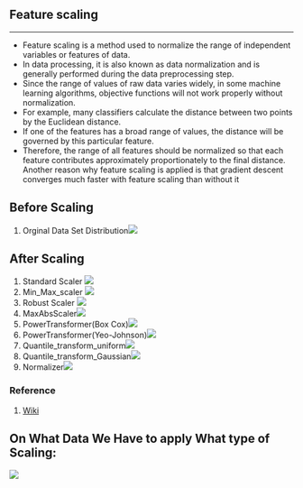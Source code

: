 ## Feature scaling
***
* Feature scaling is a method used to normalize the range of independent variables or features of data. 
* In data processing, it is also known as data normalization and is generally performed during the data preprocessing step.
* Since the range of values of raw data varies widely, in some machine learning algorithms, objective functions will not work properly without normalization. 
* For example, many classifiers calculate the distance between two points by the Euclidean distance. 
* If one of the features has a broad range of values, the distance will be governed by this particular feature. 
* Therefore, the range of all features should be normalized so that each feature contributes approximately proportionately to the final distance.
Another reason why feature scaling is applied is that gradient descent converges much faster with feature scaling than without it

## Before Scaling
1. Orginal Data Set Distribution![](https://github.com/reddyprasade/Machine-Learning-with-Scikit-Learn-Python-3.x/blob/master/img/Feature%20Scaling/UnScaling%20Data.svg)
## After Scaling
1. Standard Scaler ![](https://github.com/reddyprasade/Machine-Learning-with-Scikit-Learn-Python-3.x/blob/master/img/Feature%20Scaling/Standard%20Scaler%20Data.svg)
2. Min_Max_scaler ![](https://github.com/reddyprasade/Machine-Learning-with-Scikit-Learn-Python-3.x/blob/master/img/Feature%20Scaling/MinMaxScaler%20Data.svg)
3. Robust Scaler ![](https://github.com/reddyprasade/Machine-Learning-with-Scikit-Learn-Python-3.x/blob/master/img/Feature%20Scaling/RobustScaler%20Data.svg)
4. MaxAbsScaler![](https://github.com/reddyprasade/Machine-Learning-with-Scikit-Learn-Python-3.x/blob/master/img/Feature%20Scaling/MinMaxScaler%20Data.svg)
5. PowerTransformer(Box Cox)![](https://github.com/reddyprasade/Machine-Learning-with-Scikit-Learn-Python-3.x/blob/master/img/Feature%20Scaling/Power%20Transofmation%20Box%20Cox%20transforms.svg)
6. PowerTransformer(Yeo-Johnson)![](https://github.com/reddyprasade/Machine-Learning-with-Scikit-Learn-Python-3.x/blob/master/img/Feature%20Scaling/Yeo-Johnson.svg)
7. Quantile_transform_uniform![](https://github.com/reddyprasade/Machine-Learning-with-Scikit-Learn-Python-3.x/blob/master/img/Feature%20Scaling/QuantileTransformer%20(uniform).svg)
8. Quantile_transform_Gaussian![](https://github.com/reddyprasade/Machine-Learning-with-Scikit-Learn-Python-3.x/blob/master/img/Feature%20Scaling/QuantileTransformer%20(uniform).svg)
9. Normalizer![](https://github.com/reddyprasade/Machine-Learning-with-Scikit-Learn-Python-3.x/blob/master/img/Feature%20Scaling/Normilizer.svg)


### Reference 
1. [Wiki](https://en.wikipedia.org/wiki/Feature_scaling)

## On What Data We Have to apply What  type of Scaling:
![](https://lh3.googleusercontent.com/-JgXpB4x3V0c/Xqa1jaEze1I/AAAAAAAAn5E/IF970DPGHWcMieoywvWyMAzj19drP1ywACK8BGAsYHg/s0/25.jpg)
